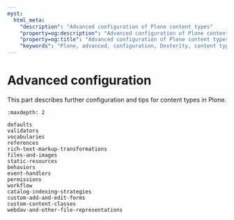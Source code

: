 ```yaml
---
myst:
  html_meta:
    "description": "Advanced configuration of Plone content types"
    "property=og:description": "Advanced configuration of Plone content types"
    "property=og:title": "Advanced configuration of Plone content types"
    "keywords": "Plone, advanced, configuration, Dexterity, content types"
---
```


# Advanced configuration

This part describes further configuration and tips for content types in Plone.

```{toctree}
:maxdepth: 2

defaults
validators
vocabularies
references
rich-text-markup-transformations
files-and-images
static-resources
behaviors
event-handlers
permissions
workflow
catalog-indexing-strategies
custom-add-and-edit-forms
custom-content-classes
webdav-and-other-file-representations
```
